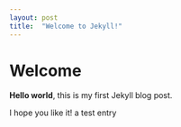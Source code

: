 ```yaml
---
layout: post
title:  "Welcome to Jekyll!"
---
```


# Welcome

**Hello world**, this is my first Jekyll blog post.

I hope you like it!
a test entry
